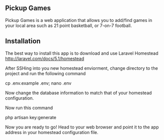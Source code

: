 ## Pickup Games

Pickup Games is a web application that allows you to add/find games in your local area such as 21 point basketball, or 7-on-7 football.


## Installation

The best way to install this app is to download and use Laravel Homestead http://laravel.com/docs/5.1/homestead

After SSHing into you new homestead enviorment, change directory to the project and run the following command

cp .env.example .env; nano .env

Now change the database information to match that of your homestead configuration.

Now run this command

php artisan key:generate

Now you are ready to go! Head to your web browser and point it to the app address in your homestead configuration file.